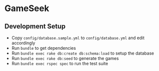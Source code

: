 # GameSeek

## Development Setup

* Copy `config/database.sample.yml` to `config/database.yml` and edit accordingly
* Run `bundle` to get dependencies
* Run `bundle exec rake db:create db:schema:load` to setup the database
* Run `bundle exec rake db:seed` to generate the games
* Run `bundle exec rspec spec` to run the test suite